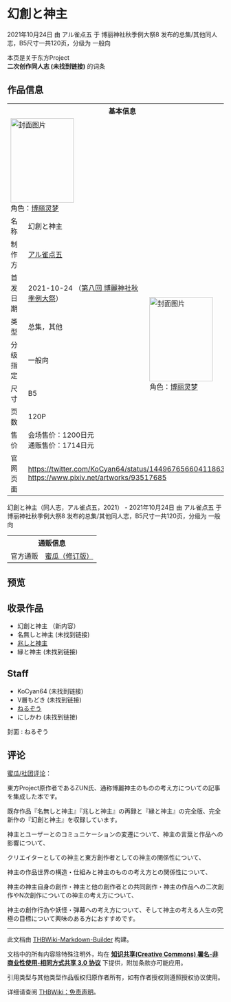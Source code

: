 # 幻創と神主

<!-- source html: G:\repos\THBWiki-Markdown-Builder\THBWikiMarkdown\Temp\main\f\f9\ns0%3A%E5%B9%BB%E5%89%B5%E3%81%A8%E7%A5%9E%E4%B8%BB.html -->

2021年10月24日 由 アル雀点五 于 博丽神社秋季例大祭8 发布的总集/其他同人志，B5尺寸一共120页，分级为 一般向

本页是关于东方Project  
 **二次创作同人志 (未找到链接)** 的词条

## 作品信息

<table><tbody><tr><th colspan="3">基本信息</th></tr><tr><td class="cover-artwork-mobile" colspan="2"><a href="./文件-幻創と神主封面.png.md" class="image" title="封面图片"><img alt="封面图片" src="https://upload.thwiki.cc/thumb/3/30/%E5%B9%BB%E5%89%B5%E3%81%A8%E7%A5%9E%E4%B8%BB%E5%B0%81%E9%9D%A2.png/147px-%E5%B9%BB%E5%89%B5%E3%81%A8%E7%A5%9E%E4%B8%BB%E5%B0%81%E9%9D%A2.png" decoding="async" loading="lazy" width="147" height="196" srcset="https://upload.thwiki.cc/thumb/3/30/%E5%B9%BB%E5%89%B5%E3%81%A8%E7%A5%9E%E4%B8%BB%E5%B0%81%E9%9D%A2.png/221px-%E5%B9%BB%E5%89%B5%E3%81%A8%E7%A5%9E%E4%B8%BB%E5%B0%81%E9%9D%A2.png 1.5x, https://upload.thwiki.cc/thumb/3/30/%E5%B9%BB%E5%89%B5%E3%81%A8%E7%A5%9E%E4%B8%BB%E5%B0%81%E9%9D%A2.png/295px-%E5%B9%BB%E5%89%B5%E3%81%A8%E7%A5%9E%E4%B8%BB%E5%B0%81%E9%9D%A2.png 2x" data-file-width="820" data-file-height="1091"></a><div class="cover-char">角色：<a href="./博丽灵梦.md" title="博丽灵梦">博丽灵梦</a></div></td>
</tr><tr><td class="label">名称</td><td colspan="2"> 幻創と神主 </td></tr><tr><td class="label">制作方</td><td><a href="./アル雀点五.md" title="アル雀点五">アル雀点五</a></td><td class="cover-artwork" rowspan="7" style="min-width:196px;"><a href="./文件-幻創と神主封面.png.md" class="image" title="封面图片"><img alt="封面图片" src="https://upload.thwiki.cc/thumb/3/30/%E5%B9%BB%E5%89%B5%E3%81%A8%E7%A5%9E%E4%B8%BB%E5%B0%81%E9%9D%A2.png/147px-%E5%B9%BB%E5%89%B5%E3%81%A8%E7%A5%9E%E4%B8%BB%E5%B0%81%E9%9D%A2.png" decoding="async" loading="lazy" width="147" height="196" srcset="https://upload.thwiki.cc/thumb/3/30/%E5%B9%BB%E5%89%B5%E3%81%A8%E7%A5%9E%E4%B8%BB%E5%B0%81%E9%9D%A2.png/221px-%E5%B9%BB%E5%89%B5%E3%81%A8%E7%A5%9E%E4%B8%BB%E5%B0%81%E9%9D%A2.png 1.5x, https://upload.thwiki.cc/thumb/3/30/%E5%B9%BB%E5%89%B5%E3%81%A8%E7%A5%9E%E4%B8%BB%E5%B0%81%E9%9D%A2.png/295px-%E5%B9%BB%E5%89%B5%E3%81%A8%E7%A5%9E%E4%B8%BB%E5%B0%81%E9%9D%A2.png 2x" data-file-width="820" data-file-height="1091"></a><div class="cover-char">角色：<a href="./博丽灵梦.md" title="博丽灵梦">博丽灵梦</a></div></td>
</tr><tr><td class="label">首发日期</td><td>2021-10-24&#160;（<a href="/展会作品列表?e=%E5%8D%9A%E4%B8%BD%E7%A5%9E%E7%A4%BE%E7%A7%8B%E5%AD%A3%E4%BE%8B%E5%A4%A7%E7%A5%AD%238">第八回 博麗神社秋季例大祭</a>）</td></tr><tr><td class="label">类型</td><td>总集，其他</td></tr><tr><td class="label">分级指定</td><td>一般向</td></tr><tr><td class="label">尺寸</td><td>B5</td></tr><tr><td class="label">页数</td><td>120P</td></tr><tr><td class="label">售价</td><td>会场售价：1200日元<br>通贩售价：1714日元</td></tr>
<tr><td class="label">官网页面</td><td colspan="2"><a rel="nofollow" class="external free" href="https://twitter.com/KoCyan64/status/1449676566041186307">https://twitter.com/KoCyan64/status/1449676566041186307</a><br><a rel="nofollow" class="external free" href="https://www.pixiv.net/artworks/93517685">https://www.pixiv.net/artworks/93517685</a></td></tr></tbody></table>

幻創と神主（同人志，アル雀点五，2021） - 2021年10月24日 由 アル雀点五 于 博丽神社秋季例大祭8 发布的总集/其他同人志，B5尺寸一共120页，分级为 一般向

<table><tbody><tr><th colspan="3">通贩信息</th></tr><tr><td class="label">官方通贩</td><td colspan="2"><a rel="nofollow" class="external text" href="https://www.melonbooks.co.jp/detail/detail.php?product_id=1455747">蜜瓜（修订版）</a></td></tr></tbody></table>



## 预览

## 收录作品
- 幻創と神主 （新内容）
- 名無しと神主 (未找到链接)
- [兆しと神主](./兆しと神主_～古の東方掲示板、東方書譜から東方天空璋～.md)
- 縁と神主 (未找到链接)


## Staff
- KoCyan64 (未找到链接)
- V層もどき (未找到链接)
- [ねるぞう](./ねるぞう.md)
- にしかわ (未找到链接)

封面
: ねるぞう


## 评论

  
[蜜瓜/社团评论](https://www.melonbooks.co.jp/detail/detail.php?product_id=1119675)：  

東方Project原作者であるZUN氏、通称博麗神主のものの考え方についての記事を集成した本です。  

既存作品『名無しと神主』『兆しと神主』の再録と『縁と神主』の完全版、完全新作の『幻創と神主』を収録しています。  

  

神主とユーザーとのコミュニケーションの変遷について、神主の言葉と作品への影響について、  

クリエイターとしての神主と東方創作者としての神主の関係性について、  

神主の作品世界の構造・仕組みと神主のものの考え方との関係性について、  

神主の神主自身の創作・神主と他の創作者との共同創作・神主の作品への二次創作やN次創作についての神主の考え方について、  

神主の創作行為や妖怪・弾幕への考え方について、そして神主の考える人生の究極の目標について興味のある方におすすめです。
  


  
  

  





---

此文档由 [THBWiki-Markdown-Builder](https://github.com/Delsin-Yu/THBWiki-Markdown-Builder) 构建。

文档中的所有内容除特殊注明外，均在 [**知识共享(Creative Commons) 署名-非商业性使用-相同方式共享 3.0 协议**](https://creativecommons.org/licenses/by-sa/3.0/deed.zh-hans) 下提供，附加条款亦可能应用。

引用类型与其他类型作品版权归原作者所有，如有作者授权则遵照授权协议使用。

详细请查阅 [THBWiki：免责声明](https://thbwiki.cc/THBWiki:%E5%85%8D%E8%B4%A3%E5%A3%B0%E6%98%8E)。

